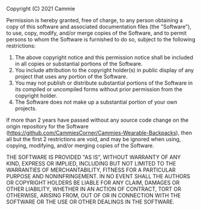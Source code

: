 Copyright (C) 2021 Cammie

Permission is hereby granted, free of charge, to any person obtaining a copy of this software and
associated documentation files (the "Software"), to use, copy, modify, and/or merge copies of the
Software, and to permit persons to whom the Software is furnished to do so, subject to the following
restrictions:

 1) The above copyright notice and this permission notice shall be included in all copies or substantial
    portions of the Software.
 2) You include attribution to the copyright holder(s) in public display of any project that uses any
    portion of the Software.
 3) You may not publish or distribute substantial portions of the Software in its compiled or uncompiled
    forms without prior permission from the copyright holder.
 4) The Software does not make up a substantial portion of your own projects.

If more than 2 years have passed without any source code change on the origin repository for the Software
(https://github.com/CammiesCorner/Cammies-Wearable-Backpacks), then all but the first 2 restrictions are void,
and may be ignored when using, copying, modifying, and/or merging copies of the Software.

THE SOFTWARE IS PROVIDED "AS IS", WITHOUT WARRANTY OF ANY KIND, EXPRESS OR IMPLIED, INCLUDING BUT NOT
LIMITED TO THE WARRANTIES OF MERCHANTABILITY, FITNESS FOR A PARTICULAR PURPOSE AND NONINFRINGEMENT. IN NO
EVENT SHALL THE AUTHORS OR COPYRIGHT HOLDERS BE LIABLE FOR ANY CLAIM, DAMAGES OR OTHER LIABILITY, WHETHER
IN AN ACTION OF CONTRACT, TORT OR OTHERWISE, ARISING FROM, OUT OF OR IN CONNECTION WITH THE SOFTWARE OR THE
USE OR OTHER DEALINGS IN THE SOFTWARE.
